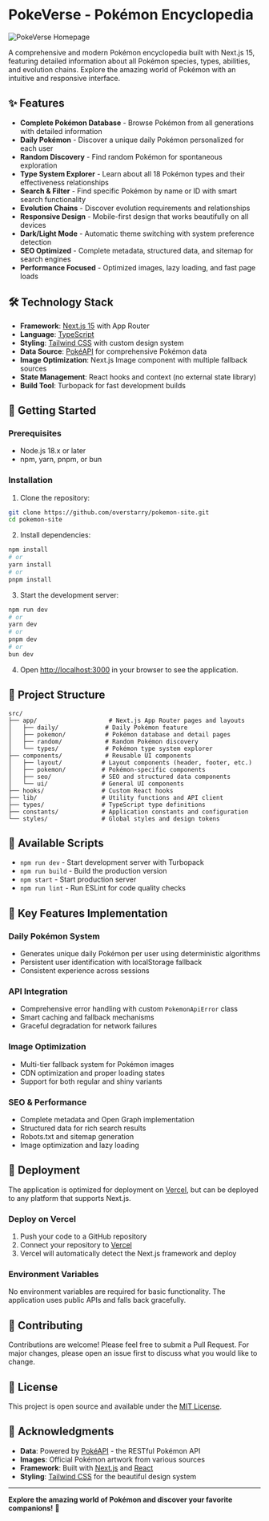 # PokeVerse - Pokémon Encyclopedia

![PokeVerse Homepage](https://github.com/user-attachments/assets/cb78594a-261e-44b5-b1c4-210bbae28ee0)

A comprehensive and modern Pokémon encyclopedia built with Next.js 15, featuring detailed information about all Pokémon species, types, abilities, and evolution chains. Explore the amazing world of Pokémon with an intuitive and responsive interface.

## ✨ Features

- **Complete Pokémon Database** - Browse Pokémon from all generations with detailed information
- **Daily Pokémon** - Discover a unique daily Pokémon personalized for each user
- **Random Discovery** - Find random Pokémon for spontaneous exploration
- **Type System Explorer** - Learn about all 18 Pokémon types and their effectiveness relationships
- **Search & Filter** - Find specific Pokémon by name or ID with smart search functionality
- **Evolution Chains** - Discover evolution requirements and relationships
- **Responsive Design** - Mobile-first design that works beautifully on all devices
- **Dark/Light Mode** - Automatic theme switching with system preference detection
- **SEO Optimized** - Complete metadata, structured data, and sitemap for search engines
- **Performance Focused** - Optimized images, lazy loading, and fast page loads

## 🛠️ Technology Stack

- **Framework**: [Next.js 15](https://nextjs.org) with App Router
- **Language**: [TypeScript](https://www.typescriptlang.org/)
- **Styling**: [Tailwind CSS](https://tailwindcss.com/) with custom design system
- **Data Source**: [PokéAPI](https://pokeapi.co/) for comprehensive Pokémon data
- **Image Optimization**: Next.js Image component with multiple fallback sources
- **State Management**: React hooks and context (no external state library)
- **Build Tool**: Turbopack for fast development builds

## 🚀 Getting Started

### Prerequisites

- Node.js 18.x or later
- npm, yarn, pnpm, or bun

### Installation

1. Clone the repository:
```bash
git clone https://github.com/overstarry/pokemon-site.git
cd pokemon-site
```

2. Install dependencies:
```bash
npm install
# or
yarn install
# or
pnpm install
```

3. Start the development server:
```bash
npm run dev
# or
yarn dev
# or
pnpm dev
# or
bun dev
```

4. Open [http://localhost:3000](http://localhost:3000) in your browser to see the application.

## 📁 Project Structure

```
src/
├── app/                    # Next.js App Router pages and layouts
│   ├── daily/             # Daily Pokémon feature
│   ├── pokemon/           # Pokémon database and detail pages
│   ├── random/            # Random Pokémon discovery
│   └── types/             # Pokémon type system explorer
├── components/            # Reusable UI components
│   ├── layout/           # Layout components (header, footer, etc.)
│   ├── pokemon/          # Pokémon-specific components
│   ├── seo/              # SEO and structured data components
│   └── ui/               # General UI components
├── hooks/                # Custom React hooks
├── lib/                  # Utility functions and API client
├── types/                # TypeScript type definitions
├── constants/            # Application constants and configuration
└── styles/               # Global styles and design tokens
```

## 🔧 Available Scripts

- `npm run dev` - Start development server with Turbopack
- `npm run build` - Build the production version
- `npm start` - Start production server
- `npm run lint` - Run ESLint for code quality checks

## 🌟 Key Features Implementation

### Daily Pokémon System
- Generates unique daily Pokémon per user using deterministic algorithms
- Persistent user identification with localStorage fallback
- Consistent experience across sessions

### API Integration
- Comprehensive error handling with custom `PokemonApiError` class
- Smart caching and fallback mechanisms
- Graceful degradation for network failures

### Image Optimization
- Multi-tier fallback system for Pokémon images
- CDN optimization and proper loading states
- Support for both regular and shiny variants

### SEO & Performance
- Complete metadata and Open Graph implementation
- Structured data for rich search results
- Robots.txt and sitemap generation
- Image optimization and lazy loading

## 🚀 Deployment

The application is optimized for deployment on [Vercel](https://vercel.com), but can be deployed to any platform that supports Next.js.

### Deploy on Vercel

1. Push your code to a GitHub repository
2. Connect your repository to [Vercel](https://vercel.com/new)
3. Vercel will automatically detect the Next.js framework and deploy

### Environment Variables

No environment variables are required for basic functionality. The application uses public APIs and falls back gracefully.

## 🤝 Contributing

Contributions are welcome! Please feel free to submit a Pull Request. For major changes, please open an issue first to discuss what you would like to change.

## 📄 License

This project is open source and available under the [MIT License](LICENSE).

## 🙏 Acknowledgments

- **Data**: Powered by [PokéAPI](https://pokeapi.co/) - the RESTful Pokémon API
- **Images**: Official Pokémon artwork from various sources
- **Framework**: Built with [Next.js](https://nextjs.org/) and [React](https://reactjs.org/)
- **Styling**: [Tailwind CSS](https://tailwindcss.com/) for the beautiful design system

---

**Explore the amazing world of Pokémon and discover your favorite companions!** 🐾
